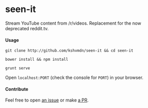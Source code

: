 # seen-it
Stream YouTube content from /r/videos. Replacement for the now deprecated reddit.tv.

#### Usage

```
git clone http://github.com/kshvmdn/seen-it && cd seen-it
```

```
bower install && npm install
```

```
grunt serve
```

Open `localhost:PORT` (check the console for `PORT`) in your browser.

#### Contribute

Feel free to open [an issue](https://github.com/kshvmdn/seen-it/issues) or make [a PR](https://github.com/kshvmdn/seen-it/pulls).
